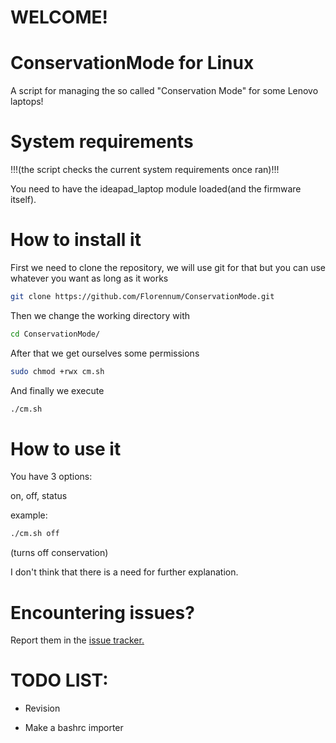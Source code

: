 # WELCOME!

# ConservationMode for Linux
A script for managing the so called "Conservation Mode" for some Lenovo laptops!

# System requirements
!!!(the script checks the current system requirements once ran)!!!

You need to have the ideapad_laptop module loaded(and the firmware itself).

# How to install it
First we need to clone the repository, we will use git for that but you can use whatever you want as long as it works
```sh
git clone https://github.com/Florennum/ConservationMode.git
```
Then we change the working directory with
```sh
cd ConservationMode/
```
After that we get ourselves some permissions
```sh
sudo chmod +rwx cm.sh
```
And finally we execute
```sh
./cm.sh
```

# How to use it
You have 3 options:

on, off, status

example:
```sh
./cm.sh off
```
(turns off conservation)

I don't think that there is a need for further explanation. 

# Encountering issues?
Report them in the [issue tracker.](https://github.com/Florennum/ConservationMode/issues)

# TODO LIST:
- Revision

- Make a bashrc importer
